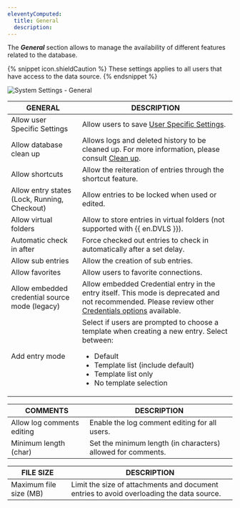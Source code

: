 ```yaml
---
eleventyComputed:
  title: General
  description: 
---
```

The ***General*** section allows to manage the availability of different features related to the database. 

{% snippet icon.shieldCaution %} 
These settings applies to all users that have access to the data source. 
{% endsnippet %}
 
![System Settings - General](https://webdevolutions.azureedge.net/docs/en/rdm/windows/clip10720.png) 

| GENERAL                      | DESCRIPTION                                                            |
|----------------------------- |------------------------------------------------------------------------|
| Allow user Specific Settings                  | Allow users to save [User Specific Settings](/rdm/windows/commands/edit/setting-overrides/specific-settings/).                                                                                                                                                                                                  |
| Allow database clean up                       | Allows logs and deleted history to be cleaned up. For more information, please consult [Clean up](/rdm/windows/commands/administration/).                                                                                                                                                                  |
| Allow shortcuts                               | Allow the reiteration of entries through the shortcut feature.                                                                                                                                                                                                                                                  |
| Allow entry states (Lock, Running, Checkout)  | Allow entries to be locked when used or edited.                                                                                                                                                                                                                                                               |
| Allow virtual folders                         | Allow to store entries in virtual folders (not supported with {{ en.DVLS }}).                                                                                                                                                                          |
| Automatic check in after                      | Force checked out entries to check in automatically after a set delay.                                                                                                                                                                             |
| Allow sub entries                             | Allow the creation of sub entries.                                                                                                                                                                                                                                                              
| Allow favorites                               | Allow users to favorite connections.                                                                                                                                                                                                                 
| Allow embedded credential source mode (legacy) | Allow embedded Credential entry in the entry itself. This mode is deprecated and not recommended. Please review other [Credentials options](/rdm/windows/commands/edit/entries/entry-credentials-options/) available.                                                                                           |
| Add entry mode                                | Select if users are prompted to choose a template when creating a new entry. Select between: <ul><li>Default</li><li>Template list (include default)</li><li>Template list only</li> <li>No template selection</li></ul>                                                                       |

| COMMENTS              | DESCRIPTION                                                     |
|-----------------------|-----------------------------------------------------------------|
| Allow log comments editing | Enable the log comment editing for all users.              |
| Minimum length (char) | Set the minimum length (in characters) allowed for comments.    |


| FILE SIZE               | DESCRIPTION                                                                                      |
|-------------------------|--------------------------------------------------------------------------------------------------|
| Maximum file size (MB)  | Limit the size of attachments and document entries to avoid overloading the data source.        |
